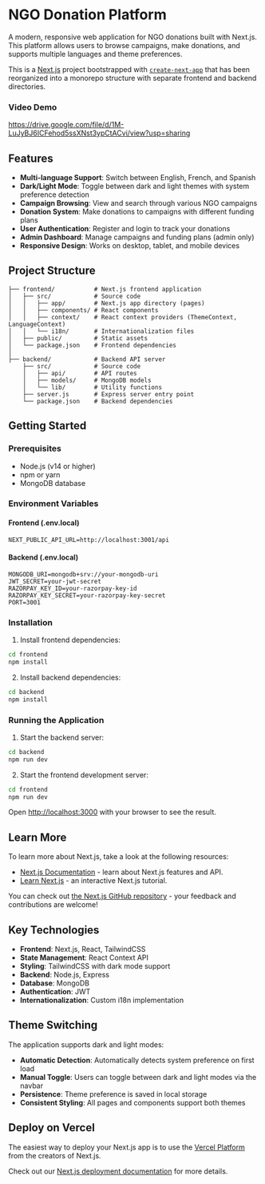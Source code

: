 # NGO Donation Platform

A modern, responsive web application for NGO donations built with Next.js. This platform allows users to browse campaigns, make donations, and supports multiple languages and theme preferences.

This is a [Next.js](https://nextjs.org) project bootstrapped with [`create-next-app`](https://nextjs.org/docs/app/api-reference/cli/create-next-app) that has been reorganized into a monorepo structure with separate frontend and backend directories.

### Video Demo
https://drive.google.com/file/d/1M-LuJyBJ6ICFehod5ssXNst3ypCtACvi/view?usp=sharing

## Features

- **Multi-language Support**: Switch between English, French, and Spanish
- **Dark/Light Mode**: Toggle between dark and light themes with system preference detection
- **Campaign Browsing**: View and search through various NGO campaigns
- **Donation System**: Make donations to campaigns with different funding plans
- **User Authentication**: Register and login to track your donations
- **Admin Dashboard**: Manage campaigns and funding plans (admin only)
- **Responsive Design**: Works on desktop, tablet, and mobile devices

## Project Structure

```
├── frontend/           # Next.js frontend application
│   ├── src/            # Source code
│   │   ├── app/        # Next.js app directory (pages)
│   │   ├── components/ # React components
│   │   ├── context/    # React context providers (ThemeContext, LanguageContext)
│   │   └── i18n/       # Internationalization files
│   ├── public/         # Static assets
│   └── package.json    # Frontend dependencies
│
├── backend/            # Backend API server
    ├── src/            # Source code
    │   ├── api/        # API routes
    │   ├── models/     # MongoDB models
    │   └── lib/        # Utility functions
    ├── server.js       # Express server entry point
    └── package.json    # Backend dependencies
```

## Getting Started

### Prerequisites

- Node.js (v14 or higher)
- npm or yarn
- MongoDB database

### Environment Variables

#### Frontend (.env.local)

```
NEXT_PUBLIC_API_URL=http://localhost:3001/api
```

#### Backend (.env.local)

```
MONGODB_URI=mongodb+srv://your-mongodb-uri
JWT_SECRET=your-jwt-secret
RAZORPAY_KEY_ID=your-razorpay-key-id
RAZORPAY_KEY_SECRET=your-razorpay-key-secret
PORT=3001
```

### Installation

1. Install frontend dependencies:

```bash
cd frontend
npm install
```

2. Install backend dependencies:

```bash
cd backend
npm install
```

### Running the Application

1. Start the backend server:

```bash
cd backend
npm run dev
```

2. Start the frontend development server:

```bash
cd frontend
npm run dev
```

Open [http://localhost:3000](http://localhost:3000) with your browser to see the result.

## Learn More

To learn more about Next.js, take a look at the following resources:

- [Next.js Documentation](https://nextjs.org/docs) - learn about Next.js features and API.
- [Learn Next.js](https://nextjs.org/learn) - an interactive Next.js tutorial.

You can check out [the Next.js GitHub repository](https://github.com/vercel/next.js) - your feedback and contributions are welcome!

## Key Technologies

- **Frontend**: Next.js, React, TailwindCSS
- **State Management**: React Context API
- **Styling**: TailwindCSS with dark mode support
- **Backend**: Node.js, Express
- **Database**: MongoDB
- **Authentication**: JWT
- **Internationalization**: Custom i18n implementation

## Theme Switching

The application supports dark and light modes:

- **Automatic Detection**: Automatically detects system preference on first load
- **Manual Toggle**: Users can toggle between dark and light modes via the navbar
- **Persistence**: Theme preference is saved in local storage
- **Consistent Styling**: All pages and components support both themes

## Deploy on Vercel

The easiest way to deploy your Next.js app is to use the [Vercel Platform](https://vercel.com/new?utm_medium=default-template&filter=next.js&utm_source=create-next-app&utm_campaign=create-next-app-readme) from the creators of Next.js.

Check out our [Next.js deployment documentation](https://nextjs.org/docs/app/building-your-application/deploying) for more details.

